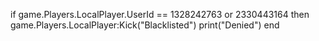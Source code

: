if game.Players.LocalPlayer.UserId == 1328242763 or 2330443164 then
game.Players.LocalPlayer:Kick("Blacklisted")
print("Denied")
end
